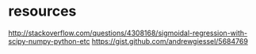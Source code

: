 # resources
http://stackoverflow.com/questions/4308168/sigmoidal-regression-with-scipy-numpy-python-etc
https://gist.github.com/andrewgiessel/5684769